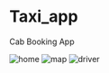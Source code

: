 # Taxi_app
Cab Booking App

![home](https://user-images.githubusercontent.com/20822359/75665126-af5bc480-5c99-11ea-9c9b-c71f074029f4.png)
![map](https://user-images.githubusercontent.com/20822359/75665128-b1258800-5c99-11ea-885a-c1334408860a.png)
![driver](https://user-images.githubusercontent.com/20822359/75665129-b1be1e80-5c99-11ea-9477-75e6a4c081eb.png)
